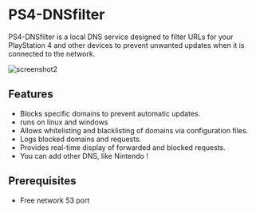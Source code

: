 # PS4-DNSfilter

PS4-DNSfilter is a local DNS service designed to filter URLs for your PlayStation 4 and other devices to prevent unwanted updates when it is connected to the network.

![screenshot2](https://github.com/user-attachments/assets/1767f954-5e6a-4f03-86ce-af1770b1a21e)

## Features

- Blocks specific domains to prevent automatic updates.
- runs on linux and windows
- Allows whitelisting and blacklisting of domains via configuration files.
- Logs blocked domains and requests.
- Provides real-time display of forwarded and blocked requests.
- You can add other DNS, like Nintendo !

## Prerequisites

- Free network 53 port
